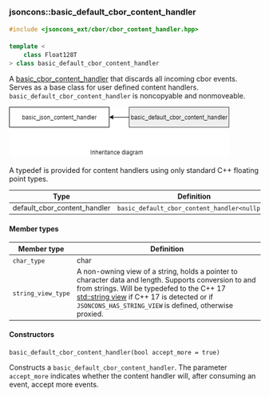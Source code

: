 ### jsoncons::basic_default_cbor_content_handler

```c++
#include <jsoncons_ext/cbor/cbor_content_handler.hpp>

template <
    class Float128T
> class basic_default_cbor_content_handler
```

A [basic_cbor_content_handler](basic_cbor_content_handler.md) that discards all incoming cbor events. Serves as a base class for user defined content handlers.
`basic_default_cbor_content_handler` is noncopyable and nonmoveable.

![basic_default_cbor_content_handler](./diagrams/basic_default_cbor_content_handler.png)

A typedef is provided for content handlers using only standard C++ floating point types.

Type                |Definition
--------------------|------------------------------
default_cbor_content_handler    |`basic_default_cbor_content_handler<nullptr>`

#### Member types

Member type                         |Definition
------------------------------------|------------------------------
`char_type`|char
`string_view_type`|A non-owning view of a string, holds a pointer to character data and length. Supports conversion to and from strings. Will be typedefed to the C++ 17 [std::string view](http://en.cppreference.com/w/cpp/string/basic_string_view) if C++ 17 is detected or if `JSONCONS_HAS_STRING_VIEW` is defined, otherwise proxied.  

#### Constructors

    basic_default_cbor_content_handler(bool accept_more = true)

Constructs a `basic_default_cbor_content_handler`. The parameter
`accept_more` indicates whether the content handler will, after
consuming an event, accept more events.



